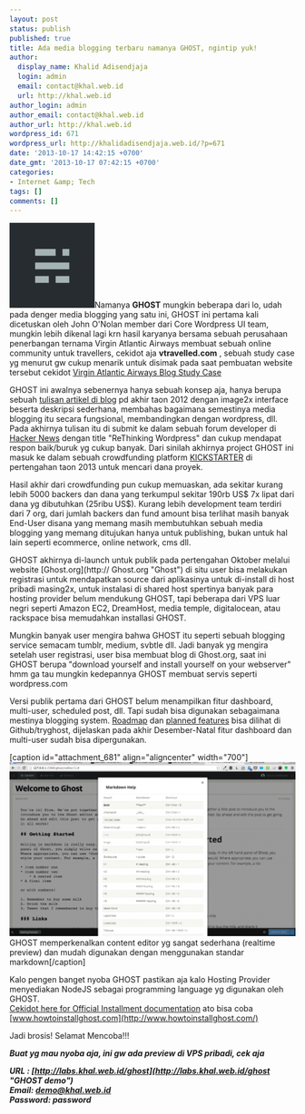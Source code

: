 ```yaml
---
layout: post
status: publish
published: true
title: Ada media blogging terbaru namanya GHOST, ngintip yuk!
author:
  display_name: Khalid Adisendjaja
  login: admin
  email: contact@khal.web.id
  url: http://khal.web.id
author_login: admin
author_email: contact@khal.web.id
author_url: http://khal.web.id
wordpress_id: 671
wordpress_url: http://khalidadisendjaja.web.id/?p=671
date: '2013-10-17 14:42:15 +0700'
date_gmt: '2013-10-17 07:42:15 +0700'
categories:
- Internet &amp; Tech
tags: []
comments: []
---
```

![GHOST](/images/GHOST-150x150.png)Namanya **GHOST** mungkin beberapa dari lo, udah pada denger media blogging yang satu ini, GHOST ini pertama kali dicetuskan oleh John O'Nolan member dari Core Wordpress UI team, mungkin lebih dikenal lagi krn hasil karyanya bersama sebuah perusahaan penerbangan ternama Virgin Atlantic Airways membuat sebuah online community untuk travellers, cekidot aja **vtravelled.com** , sebuah study case yg menurut gw cukup menarik untuk disimak pada saat pembuatan website tersebut cekidot [Virgin Atlantic Airways Blog Study Case](http://www.webdesignerdepot.com/2010/04/the-virgin-atlantic-airways-blog-a-case-study/ "Virgin Atlantic Blog - Study Case")

GHOST ini awalnya sebenernya hanya sebuah konsep aja, hanya berupa sebuah [tulisan artikel di blog](http://john.onolan.org/ghost/ "Wordpress is so much more than blogging platform") pd akhir taon 2012 dengan image2x interface beserta deskripsi sederhana, membahas bagaimana semestinya media blogging itu secara fungsional, membandingkan dengan wordpress, dll. Pada akhirnya tulisan itu di submit ke dalam sebuah forum developer di [Hacker News](http://news.ycombinator.com/item?id=4743245 "Rethinking Wordpress") dengan title "ReThinking Wordpress" dan cukup mendapat respon baik/buruk yg cukup banyak. Dari sinilah akhirnya project GHOST ini masuk ke dalam sebuah crowdfunding platform [KICKSTARTER](http://www.kickstarter.com/projects/johnonolan/ghost-just-a-blogging-platform "Ghost Kickstarter") di pertengahan taon 2013 untuk mencari dana proyek.

Hasil akhir dari crowdfunding pun cukup memuaskan, ada sekitar kurang lebih 5000 backers dan dana yang terkumpul sekitar 190rb US$ 7x lipat dari dana yg dibutuhkan (25ribu US$). Kurang lebih development team terdiri dari 7 org, dari jumlah backers dan fund amount bisa terlihat masih banyak End-User disana yang memang masih membutuhkan sebuah media blogging yang memang ditujukan hanya untuk publishing, bukan untuk hal lain seperti ecommerce, online network, cms dll.

GHOST akhirnya di-launch untuk publik pada pertengahan Oktober melalui website [Ghost.org](http:// Ghost.org "Ghost") di situ user bisa melakukan registrasi untuk mendapatkan source dari aplikasinya untuk di-install di host pribadi masing2x, untuk instalasi di shared host spertinya banyak para hosting provider belum mendukung GHOST, tapi beberapa dari VPS luar negri seperti Amazon EC2, DreamHost, media temple, digitalocean, atau rackspace bisa memudahkan installasi GHOST.

Mungkin banyak user mengira bahwa GHOST itu seperti sebuah blogging service semacam tumblr, medium, svbtle dll. Jadi banyak yg mengira setelah user registrasi, user bisa membuat blog di Ghost.org, saat ini GHOST berupa "download yourself and install yourself on your webserver" hmm ga tau mungkin kedepannya GHOST membuat servis seperti wordpress.com

Versi publik pertama dari GHOST belum menampilkan fitur dashboard, multi-user, scheduled post, dll. Tapi sudah bisa digunakan sebagaimana mestinya blogging system. [Roadmap](https://github.com/TryGhost/Ghost/wiki/Roadmap) dan [planned features](https://github.com/TryGhost/Ghost/wiki/Planned-Features) bisa dilihat di Github/tryghost, dijelaskan pada akhir Desember-Natal fitur dashboard dan multi-user sudah bisa dipergunakan.

[caption id="attachment\_681" align="aligncenter" width="700"][![WelcomeToGhost](/images/WelcomeToGhost-1024x623.png)](/images/WelcomeToGhost.png) GHOST memperkenalkan content editor yg sangat sederhana (realtime preview) dan mudah digunakan dengan menggunakan standar markdown[/caption]

Kalo pengen banget nyoba GHOST pastikan aja kalo Hosting Provider menyediakan NodeJS sebagai programming language yg digunakan oleh GHOST.  
[Cekidot here for Official Installment documentation](http://docs.ghost.org/installation/deploy/) ato bisa coba [www.howtoinstallghost.com](http://www.howtoinstallghost.com/)

Jadi brosis! Selamat Mencoba!!!

_**Buat yg mau nyoba aja, ini gw ada preview di VPS pribadi, cek aja**_

_**URL : [http://labs.khal.web.id/ghost](http://labs.khal.web.id/ghost "GHOST demo")**_  
_**Email: demo@khal.web.id**_  
_**Password: password**_